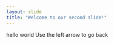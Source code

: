 ```yaml
---
layout: slide
title: "Welcome to our second slide!"
---
```

hello world
Use the left arrow to go back
